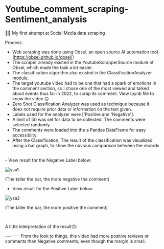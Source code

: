 # Youtube_comment_scraping-Sentiment_analysis
🎉🎉 My first attempt at Social Media data scraping


Process:
- Web scraping was done using Obsei, an open source AI automation tool. (https://obsei.github.io/obsei/)
- The scraper already existed in the YoutubeScrapperSource module of Obsei, which made the task a lot easier.
- The classification algorithm also existed in the ClassificationAnalyzer module.
- The target youtube video had to be one that had a spark of emotions in the comment section, so I chose one of the most viewed and talked about events thus far in 2022, to scrap its comment. View Ipynb file to know the video 🙃
- Zero Shot Classification Analyzer was used as technique because it does not require prior data or information on the text given. 
- Labels used for the analyzer were ['Positive and 'Negative'].
- A limit of 50 was set for data to be collected. The comments were selected randomly.
- The comments were loaded into the a Pandas DataFrame for easy accessibilty.
- After the Classification, The result of the classification was visualized using a bar graph, to show the obvious comparison between the records


<br>
- View result for the Negative Label below:

![ysa1](https://user-images.githubusercontent.com/43454449/174496941-41385e35-0352-440a-a892-caf9ad3dbfb4.PNG)

(The taller the bar, the more negative the comment)

- View result for the Positive Label below:

![ysa2](https://user-images.githubusercontent.com/43454449/174497017-e2b05fbe-6635-4393-b2cd-34aeb69952e5.PNG)

(The taller the bar, the more positive the comment)


<br>

A little interpretation of the result🙃:

--------From the look to things, this video had more positive reviews or comments than Negative comments; even though the margin is small.
